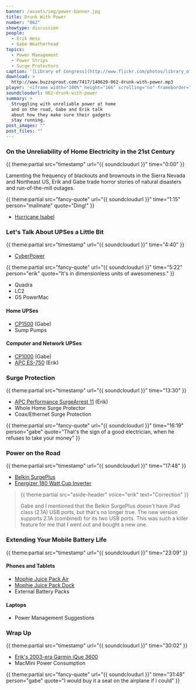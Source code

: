 ```yaml
---
banner: /assets/img/power-banner.jpg
title: Drunk With Power
number: "062"
showtype: discussion
people:
  - Erik Hess
  - Gabe Weatherhead
topics:
  - Power Management
  - Power Strips
  - Surge Protectors
caption: '[Library of Congress](http://www.flickr.com/photos/library_of_congress/2179851346/)'
download: >
  http://www.buzzsprout.com/7417/140620-062-drunk-with-power.mp3
player: '<iframe width="100%" height="166" scrolling="no" frameborder="no" src="https://w.soundcloud.com/player/?url=https%3A//api.soundcloud.com/tracks/127920253%3Fsecret_token%3Ds-LXJpf&color=ff6600&auto_play=false&show_artwork=true"></iframe>'
soundcloudurl: 062-drunk-with-power
summary: >
  Struggling with unreliable power at home
  and on the road, Gabe and Erik talk
  about how they make sure their gadgets
  stay running.
post_images: ""
post_files: ""
---
```


### On the Unreliability of Home Electricity in the 21st Century

{{ theme:partial src="timestamp" url="{{ soundcloudurl }}" time="0:00" }}

Lamenting the frequency of blackouts and brownouts in the Sierra Nevada and Northeast US, Erik and Gabe trade horror stories of natural disasters and run-of-the-mill outages. 

{{ theme:partial src="fancy-quote" url="{{ soundcloudurl }}" time="1:15" person="mailmate" quote="Ding!" }}

* [Hurricane Isabel](http://en.wikipedia.org/wiki/Hurricane_Isabel)

### Let's Talk About UPSes a Little Bit

{{ theme:partial src="timestamp" url="{{ soundcloudurl }}" time="4:40" }}

* [CyberPower](http://www.cyberpowersystems.com/index.html?region=US)

{{ theme:partial src="fancy-quote" url="{{ soundcloudurl }}" time="5:22" person="erik" quote="It's in dimensionless units of awesomeness." }}

* Quadra
* LC2
* G5 PowerMac

#### Home UPSes

* [CP1500](http://www.cyberpowersystems.com/products/ups-systems/pfc-sinewave-series/CP1500PFCLCD.html) (Gabe)
* Sump Pumps

#### Computer and Network UPSes

* [CP1000](http://www.cyberpowersystems.com/products/ups-systems/pfc-sinewave-series/CP1000PFCLCD.html) (Gabe)
* [APC ES-750](http://www.apc.com/resource/include/techspec_index.cfm?base_sku=BE750G-JP) (Erik)

### Surge Protection

{{ theme:partial src="timestamp" url="{{ soundcloudurl }}" time="13:30" }}

* [APC Performance SurgeArrest 11](https://www.apc.com/products/resource/include/techspec_index.cfm?base_sku=P11GTV) (Erik)
* Whole Home Surge Protector
* Coax/Ethernet Surge Protection

{{ theme:partial src="fancy-quote" url="{{ soundcloudurl }}" time="16:19" person="gabe" quote="That's the sign of a good electrician, when he refuses to take your money" }}

### Power on the Road

{{ theme:partial src="timestamp" url="{{ soundcloudurl }}" time="17:48" }}

* [Belkin SurgePlus](http://www.belkin.com/us/p/P-BST300/)
* [Energizer 180 Watt Cup Inverter](http://www.energizerpower.com/inverters/EN180.php)

> {{ theme:partial src="aside-header" voice="erik" text="Correction" }}
>
> Gabe and I mentioned that the Belkin SurgePlus doesn't have iPad class (2.1A) USB ports, but that's no longer true. The new version supports 2.1A (combined) for its two USB ports. This was such a killer feature for me that I went out and bought a new one.

### Extending Your Mobile Battery Life 

{{ theme:partial src="timestamp" url="{{ soundcloudurl }}" time="23:09" }}

#### Phones and Tablets

* [Mophie Juice Pack Air](http://www.mophie.com/shop/iphone-5/juice-pack-air-iphone-5)
* [Mophie Juice Pack Dock](http://www.mophie.com/shop/juice-pack-dock)
* External Battery Packs

#### Laptops

* Power Management Suggestions 

### Wrap Up

{{ theme:partial src="timestamp" url="{{ soundcloudurl }}" time="30:02" }}

* [Erik's 2003-era Garmin iQue 3600](http://www.amazon.com/Garmin-Handheld-Americas-Detailed-Mapping/dp/B000087BXU)
* MacMini Power Consumption

{{ theme:partial src="fancy-quote" url="{{ soundcloudurl }}" time="31:48" person="gabe" quote="I would buy it a seat on the airplane if I could" }}
